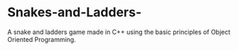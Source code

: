# Snakes-and-Ladders-
A snake and ladders game made in C++ using the basic principles of Object Oriented Programming.
